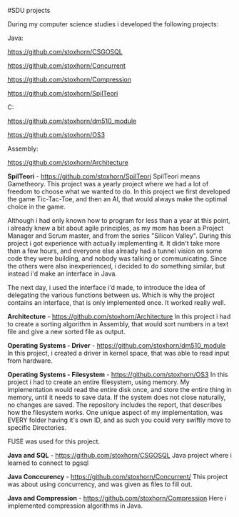 #SDU projects

During my computer science studies i developed the following projects:

Java:

https://github.com/stoxhorn/CSGOSQL

https://github.com/stoxhorn/Concurrent

https://github.com/stoxhorn/Compression

https://github.com/stoxhorn/SpilTeori

C:

https://github.com/stoxhorn/dm510_module

https://github.com/stoxhorn/OS3


Assembly:

https://github.com/stoxhorn/Architecture


**SpilTeori** - https://github.com/stoxhorn/SpilTeori
SpilTeori means Gametheory. This project was a yearly project where we had a lot of freedom to choose what we wanted to do. In this project we first developed the game Tic-Tac-Toe, and then an AI, that would always make the optimal choice in the game.

Although i had only known how to program for less than a year at this point, i already knew a bit about agile principles, as my mom has been a Project Manager and Scrum master, and from the series "Silicon Valley". During this project i got experience with actually implementing it. It didn't take more than a few hours, and everyone else already had a tunnel vision on some code they were building, and nobody was talking or communicating. Since the others were also inexperienced, i decided to do something similar, but instead i'd make an interface in Java.

The next day, i used the interface i'd made, to introduce the idea of delegating the various functions between us. Which is why the project contains an interface, that is only implemented once. It worked really well.

**Architecture** - https://github.com/stoxhorn/Architecture
In this project i had to create a sorting algorithm in Assembly, that would sort numbers in a text file and give a new sorted file as output.

**Operating Systems - Driver** - https://github.com/stoxhorn/dm510_module
In this project, i created a driver in kernel space, that was able to read input from hardware.

**Operating Systems - Filesystem** - https://github.com/stoxhorn/OS3
In this project i had to create an entire filesystem, using memory. My implementation would read the entire disk once, and store the entire thing in memory, until it needs to save data. If the system does not close naturally, no changes are saved. The repository includes the report, that describes how the filesystem works. One unique aspect of my implementation, was EVERY folder having it's own ID, and as such you could very swiftly move to specific Directories.

FUSE was used for this project.


**Java and SQL** - https://github.com/stoxhorn/CSGOSQL
Java project where i learned to connect to pgsql

**Java Conccurency** - https://github.com/stoxhorn/Concurrent/
This project was about using concurrency, and was given as files to fill out.

**Java and Compression** - https://github.com/stoxhorn/Compression
Here i implemented compression algorithms in Java.